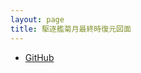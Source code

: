 ```yaml
---
layout: page
title: 駆逐艦菊月最終時復元図面
---
```


- [GitHub](https://github.com/kikuzukikai/kikuzuki-blueprint)
